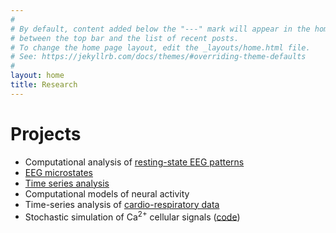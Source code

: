```yaml
---
#
# By default, content added below the "---" mark will appear in the home page
# between the top bar and the list of recent posts.
# To change the home page layout, edit the _layouts/home.html file.
# See: https://jekyllrb.com/docs/themes/#overriding-theme-defaults
#
layout: home
title: Research
---
```


# Projects
- Computational analysis of [resting-state EEG patterns](https://frederic-vw.github.io/eeg-patterns)
- [EEG microstates](https://frederic-vw.github.io/eeg_microstates)
- [Time series analysis](https://frederic-vw.github.io/AIF-PAIF)
- Computational models of neural activity
- Time-series analysis of [cardio-respiratory data](https://frederic-vw.github.io/picsdb/)
- Stochastic simulation of Ca<sup>2+</sup> cellular signals ([code](https://github.com/nwieder/SSTS))
